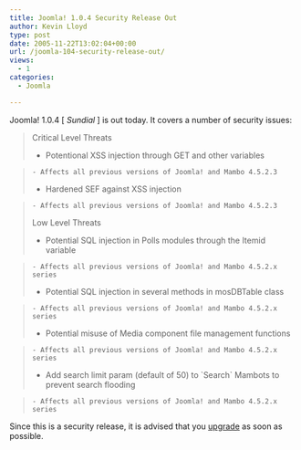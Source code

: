 ```yaml
---
title: Joomla! 1.0.4 Security Release Out
author: Kevin Lloyd
type: post
date: 2005-11-22T13:02:04+00:00
url: /joomla-104-security-release-out/
views:
  - 1
categories:
  - Joomla

---
```

Joomla! 1.0.4 [ _Sundial_ ] is out today. It covers a number of security issues:

> Critical Level Threats
>
>   * Potentional XSS injection through GET and other variables

>     - Affects all previous versions of Joomla! and Mambo 4.5.2.3
>   * Hardened SEF against XSS injection

>     - Affects all previous versions of Joomla! and Mambo 4.5.2.3
>
> Low Level Threats
>
>   * Potential SQL injection in Polls modules through the Itemid variable

>     - Affects all previous versions of Joomla! and Mambo 4.5.2.x series
>   * Potential SQL injection in several methods in mosDBTable class

>     - Affects all previous versions of Joomla! and Mambo 4.5.2.x series
>   * Potential misuse of Media component file management functions

>     - Affects all previous versions of Joomla! and Mambo 4.5.2.x series
>   * Add search limit param (default of 50) to \`Search\` Mambots to prevent search flooding

>     - Affects all previous versions of Joomla! and Mambo 4.5.2.x series

Since this is a security release, it is advised that you [upgrade][1] as soon as possible.

 [1]: http://www.joomla.org/index.php?option=com_content&task=view&id=498&Itemid=74 "Upgrade Joomla"